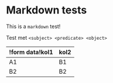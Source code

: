 # Markdown tests

This is a `markdown` test!

Test met `<subject> <predicate> <object>`

|!form data!kol1|kol2|
|------|------|
|A1|B1|
|B2|B2|
